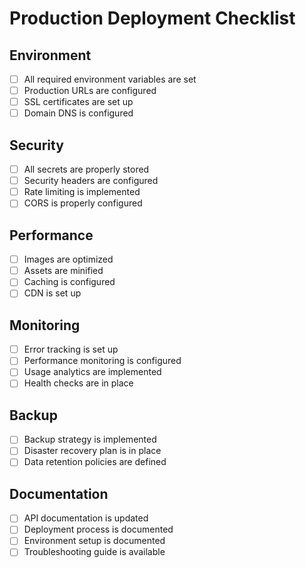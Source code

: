 # Production Deployment Checklist

## Environment
- [ ] All required environment variables are set
- [ ] Production URLs are configured
- [ ] SSL certificates are set up
- [ ] Domain DNS is configured

## Security
- [ ] All secrets are properly stored
- [ ] Security headers are configured
- [ ] Rate limiting is implemented
- [ ] CORS is properly configured

## Performance
- [ ] Images are optimized
- [ ] Assets are minified
- [ ] Caching is configured
- [ ] CDN is set up

## Monitoring
- [ ] Error tracking is set up
- [ ] Performance monitoring is configured
- [ ] Usage analytics are implemented
- [ ] Health checks are in place

## Backup
- [ ] Backup strategy is implemented
- [ ] Disaster recovery plan is in place
- [ ] Data retention policies are defined

## Documentation
- [ ] API documentation is updated
- [ ] Deployment process is documented
- [ ] Environment setup is documented
- [ ] Troubleshooting guide is available 